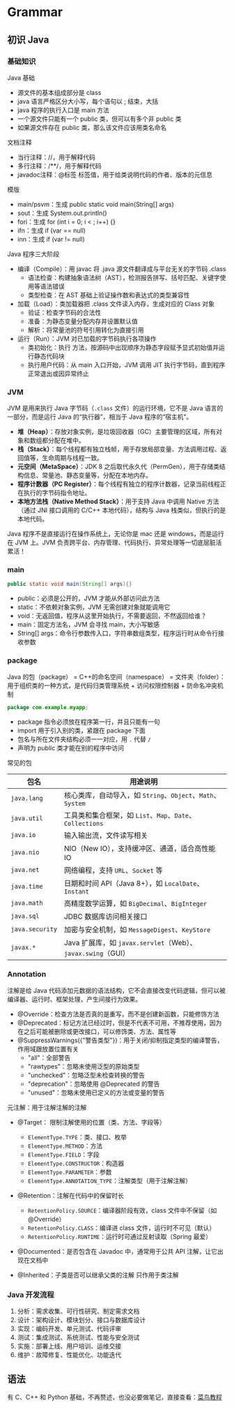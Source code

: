 # Grammar



## 初识 Java

### 基础知识

Java 基础

- 源文件的基本组成部分是 class
- java 语言严格区分大小写，每个语句以 ; 结束，大括
- java 程序的执行入口是 main 方法
- 一个源文件只能有一个 public 类，但可以有多个非 public 类
- 如果源文件存在 public 类，那么该文件应该用类名命名

文档注释

- 当行注释：//，用于解释代码
- 多行注释：/**/，用于解释代码
- javadoc注释：@标签 标签值，用于给类说明代码的作者、版本的元信息

模版

- main/psvm：生成 public static void main(String[] args)
- sout：生成 System.out.println()
- fori：生成 for (int i = 0; i <  ; i++) {}
- ifn：生成 if (var == null)
- inn：生成 if (var != null)

Java 程序三大阶段

- 编译（Compile）：用 javac 将 .java 源文件翻译成与平台无关的字节码 .class
    - 语法检查：构建抽象语法树（AST），检测报告拼写、括号匹配、关键字使用等语法错误
    - 类型检查：在 AST 基础上验证操作数和表达式的类型兼容性
- 加载（Load）：类加载器把 .class 文件读入内存，生成对应的 Class 对象
    - 验证：检查字节码的合法性
    - 准备：为静态变量分配内存并设置默认值
    - 解析：将常量池的符号引用转化为直接引用
- 运行（Run）：JVM 对已加载的字节码执行各项操作
    - 类初始化：执行 <clinit> 方法，按源码中出现顺序为静态字段赋予显式初始值并运行静态代码块
    - 执行用户代码：从 main 入口开始，JVM 调用 JIT 执行字节码，直到程序正常退出或因异常终止

### JVM

JVM 是用来执行 Java 字节码（`.class` 文件）的运行环境，它不是 Java 语言的一部分，而是运行 Java 的“执行器”，相当于 Java 程序的“宿主机”。

- **堆（Heap）**：存放对象实例，是垃圾回收器（GC）主要管理的区域，所有对象和数组都分配在堆中。
- **栈（Stack）**：每个线程都有独立栈帧，用于存放局部变量、方法调用过程、返回值等，生命周期与线程一致。
- **元空间（MetaSpace）**：JDK 8 之后取代永久代（PermGen），用于存储类结构信息、常量池、静态变量等，分配在本地内存。
- **程序计数器（PC Register）**：每个线程有独立的程序计数器，记录当前线程正在执行的字节码指令地址。
- **本地方法栈（Native Method Stack）**：用于支持 Java 中调用 Native 方法（通过 JNI 接口调用的 C/C++ 本地代码），结构与 Java 栈类似，但执行的是本地代码。

Java 程序不是直接运行在操作系统上，无论你是 mac 还是 windows，而是运行在 JVM 上。JVM 负责跨平台、内存管理、代码执行、异常处理等一切底层脏活累活！

### main

```java
public static void main(String[] args){}
```

- public：必须是公开的，JVM 才能从外部访问此方法
- static：不依赖对象实例，JVM 无需创建对象就能调用它
- void：无返回值，程序从这里开始执行，不需要返回，不然返回给谁？
- main：固定方法名，JVM 会寻找 main，大小写敏感
- String[] args：命令行参数传入口，字符串数组类型，程序运行时从命令行接收参数

### package

Java 的包（package） = C++的命名空间（namespace） = 文件夹（folder）：用于组织类的一种方式，是代码归类管理系统 + 访问权限控制器 + 防命名冲突机制

```java
package com.example.myapp;
```

- package 指令必须放在程序第一行，并且只能有一句
- import 用于引入别的类，紧跟在 package 下面
- 包名与所在文件夹结构必须一一对应，用 `.` 代替 `/`
- 声明为 public 类才能在别的程序中访问

常见的包

| 包名            | 用途说明                                                     |
| --------------- | ------------------------------------------------------------ |
| `java.lang`     | 核心类库，自动导入，如 `String`、`Object`、`Math`、`System`  |
| `java.util`     | 工具类和集合框架，如 `List`、`Map`、`Date`、`Collections`    |
| `java.io`       | 输入输出流，文件读写相关                                     |
| `java.nio`      | NIO（New IO），支持缓冲区、通道，适合高性能 IO               |
| `java.net`      | 网络编程，支持 `URL`、`Socket` 等                            |
| `java.time`     | 日期和时间 API（Java 8+），如 `LocalDate`、`Instant`         |
| `java.math`     | 高精度数学运算，如 `BigDecimal`、`BigInteger`                |
| `java.sql`      | JDBC 数据库访问相关接口                                      |
| `java.security` | 加密与安全机制，如 `MessageDigest`、`KeyStore`               |
| `javax.*`       | Java 扩展库，如 `javax.servlet`（Web）、`javax.swing`（GUI） |

### Annotation

注解是给 Java 代码添加元数据的语法结构，它不会直接改变代码逻辑，但可以被编译器、运行时、框架处理，产生间接行为效果。

- @Override：检查方法是否真的是重写，而不是创建新函数，只能修饰方法
- @Deprecated：标记方法已经过时，但是不代表不可用，不推荐使用，因为在之后可能被删除或更改接口，可以修饰类、方法、属性等
- @SuppressWarnings({"警告类型"})：用于关闭/抑制指定类型的编译警告，作用域跟放置位置有关
    - "all"：全部警告
    - "rawtypes"：忽略未使用泛型的原始类型
    - "unchecked"：忽略泛型未检查转换的警告
    - "deprecation"：忽略使用 @Deprecated 的警告
    - "unused"：忽略未使用已定义的方法或变量的警告

元注解：用于注解注解的注解

- @Target： 限制注解使用的位置（类、方法、字段等）
    - `ElementType.TYPE`：类、接口、枚举
    - `ElementType.METHOD`：方法
    - `ElementType.FIELD`：字段
    - `ElementType.CONSTRUCTOR`：构造器
    - `ElementType.PARAMETER`：参数
    - `ElementType.ANNOTATION_TYPE`：注解类型（用于注解注解）

- @Retention：注解在代码中的保留时长
    - `RetentionPolicy.SOURCE`：编译器阶段有效，class 文件中不保留（如 @Override）
    - `RetentionPolicy.CLASS`：编译进 class 文件，运行时不可见（默认）
    - `RetentionPolicy.RUNTIME`：运行时可通过反射读取（Spring 最爱）

- @Documented：是否包含在 Javadoc 中，通常用于公共 API 注解，让它出现在文档中

- @Inherited：子类是否可以继承父类的注解 只作用于类注解

### Java 开发流程

1. 分析：需求收集、可行性研究、制定需求文档
2. 设计：架构设计、模块划分、接口与数据库设计
3. 实现：编码开发、单元测试、代码评审
4. 测试：集成测试、系统测试、性能与安全测试
5. 实施：部署上线、用户培训、运维交接
6. 维护：故障修复、性能优化、功能迭代



## 语法

有 C、C++ 和 Python 基础，不再赘述，也没必要做笔记，直接查看：[菜鸟教程](https://www.runoob.com/java/java-tutorial.html)